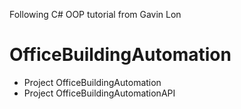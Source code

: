 Following C# OOP tutorial from Gavin Lon

# OfficeBuildingAutomation
- Project OfficeBuildingAutomation
- Project OfficeBuildingAutomationAPI